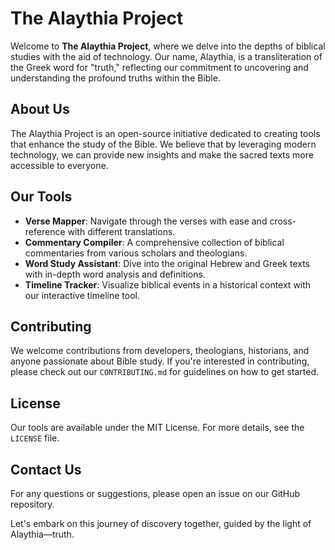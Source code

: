 # The Alaythia Project

Welcome to **The Alaythia Project**, where we delve into the depths of biblical studies with the aid of technology. Our name, Alaythia, is a transliteration of the Greek word for "truth," reflecting our commitment to uncovering and understanding the profound truths within the Bible.

## About Us

The Alaythia Project is an open-source initiative dedicated to creating tools that enhance the study of the Bible. We believe that by leveraging modern technology, we can provide new insights and make the sacred texts more accessible to everyone.

## Our Tools

- **Verse Mapper**: Navigate through the verses with ease and cross-reference with different translations.
- **Commentary Compiler**: A comprehensive collection of biblical commentaries from various scholars and theologians.
- **Word Study Assistant**: Dive into the original Hebrew and Greek texts with in-depth word analysis and definitions.
- **Timeline Tracker**: Visualize biblical events in a historical context with our interactive timeline tool.

## Contributing

We welcome contributions from developers, theologians, historians, and anyone passionate about Bible study. If you're interested in contributing, please check out our `CONTRIBUTING.md` for guidelines on how to get started.

## License

Our tools are available under the MIT License. For more details, see the `LICENSE` file.

## Contact Us

For any questions or suggestions, please open an issue on our GitHub repository.

<!--
or contact us directly at [contact@alaythiaproject.org](mailto:contact@alaythiaproject.org).
-->

Let's embark on this journey of discovery together, guided by the light of Alaythia—truth.
